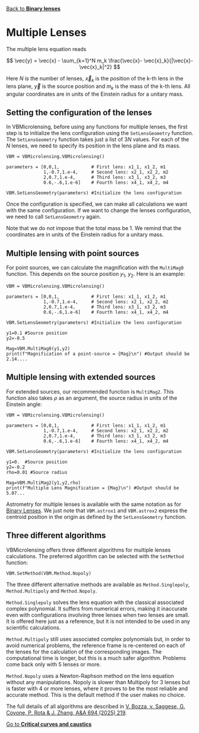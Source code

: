 [Back to **Binary lenses**](BinaryLenses.md)


# Multiple Lenses

The multiple lens equation reads

$$ \vec{y} = \vec{x} - \sum_{k=1}^N m_k \frac{\vec{x}- \vec{x}_k}{|\vec{x}- \vec{x}_k|^2} $$

Here $N$ is the number of lenses, $\vec{x}_k$ is the position of the k-th lens in the lens plane, $\vec{y}$ is the source position and $m_k$ is the mass of the k-th lens. All angular coordinates are in units of the Einstein radius for a unitary mass. 

## Setting the configuration of the lenses

In VBMicrolensing, before using any functions for multiple lenses, the first step is to initialize the lens configuration using the `SetLensGeometry` function. The `SetLensGeometry` function takes just a list of $3N$ values. For each of the $N$ lenses, we need to specify its position in the lens plane and its mass.

```
VBM = VBMicrolensing.VBMicrolensing()

parameters = [0,0,1,            # First lens: x1_1, x1_2, m1
              1,-0.7,1.e-4,     # Second lens: x2_1, x2_2, m2
              2,0.7,1.e-4,      # Third lens: x3_1, x3_2, m3
              0.6,-.6,1.e-6]    # Fourth lens: x4_1, x4_2, m4

VBM.SetLensGeometry(parameters) #Initialize the lens configuration

```

Once the configuration is specified, we can make all calculations we want with the same configuration. If we want to change the lenses configuration, we need to call `SetLensGeometry` again.

Note that we do not impose that the total mass be 1. We remind that the coordinates are in units of the Einstein radius for a unitary mass.

## Multiple lensing with point sources

For point sources, we can calculate the magnification with the `MultiMag0` function. This depends on the source position $y_1$, $y_2$. Here is an example:

```
VBM = VBMicrolensing.VBMicrolensing()

parameters = [0,0,1,            # First lens: x1_1, x1_2, m1
              1,-0.7,1.e-4,     # Second lens: x2_1, x2_2, m2
              2,0.7,1.e-4,      # Third lens: x3_1, x3_2, m3
              0.6,-.6,1.e-6]    # Fourth lens: x4_1, x4_2, m4

VBM.SetLensGeometry(parameters) #Initialize the lens configuration

y1=0.1 #Source position 
y2=-0.5

Mag=VBM.MultiMag0(y1,y2)   
print(f"Magnification of a point-source = {Mag}\n") #Output should be 2.14....
```

## Multiple lensing with extended sources

For extended sources, our recommended function is `MultiMag2`. This function also takes $\rho$ as an argument, the source radius in units of the Einstein angle:

```
VBM = VBMicrolensing.VBMicrolensing()

parameters = [0,0,1,            # First lens: x1_1, x1_2, m1
              1,-0.7,1.e-4,     # Second lens: x2_1, x2_2, m2
              2,0.7,1.e-4,      # Third lens: x3_1, x3_2, m3
              0.6,-.6,1.e-6]    # Fourth lens: x4_1, x4_2, m4

VBM.SetLensGeometry(parameters) #Initialize the lens configuration

y1=0.  #Source position
y2=-0.2 
rho=0.01 #Source radius

Mag=VBM.MultiMag2(y1,y2,rho) 
print(f"Multiple Lens Magnification = {Mag}\n") #Output should be 5.07...

```

Astrometry for multiple lenses is available with the same notation as for [Binary Lenses](BinaryLenses.md). We just note that  ```VBM.astrox1``` and ```VBM.astrox2``` express the centroid position in the origin as defined by the ```SetLensGeometry``` function.


## Three different algorithms

VBMicrolensing offers three different algorithms for multiple lenses calculations. The preferred algorithm can be selected with the `SetMethod` function:
```
VBM.SetMethod(VBM.Method.Nopoly)
```

The three different alternative methods are available as `Method.Singlepoly`, `Method.Multipoly` and `Method.Nopoly`.

`Method.Singlepoly` solves the lens equation with the classical associated complex polynomial. It suffers from numerical errors, making it inaccurate even with configurations involving three lenses when two lenses are small. It is offered here just as a reference, but it is not intended to be used in any scientific calculations.

`Method.Multipoly` still uses associated complex polynomials but, in order to avoid numerical problems, the reference frame is re-centered on each of the lenses for the calculation of the corresponding images. The computational time is longer, but this is a much safer algorithm. Problems come back only with 5 lenses or more.

`Method.Nopoly` uses a Newton-Raphson method on the lens equation without any manipulations. Nopoly is slower than Multipoly for 3 lenses but is faster with 4 or more lenses, where it proves to be the most reliable and accurate method. This is the default method if the user makes no choice.

The full details of all algorithms are described in [V. Bozza, v. Saggese, G. Covone, P. Rota & J. Zhang, A&A 694 (2025) 219](https://ui.adsabs.harvard.edu/abs/2025A%26A...694A.219B/abstract).

[Go to **Critical curves and caustics**](CriticalCurvesAndCaustics.md)
